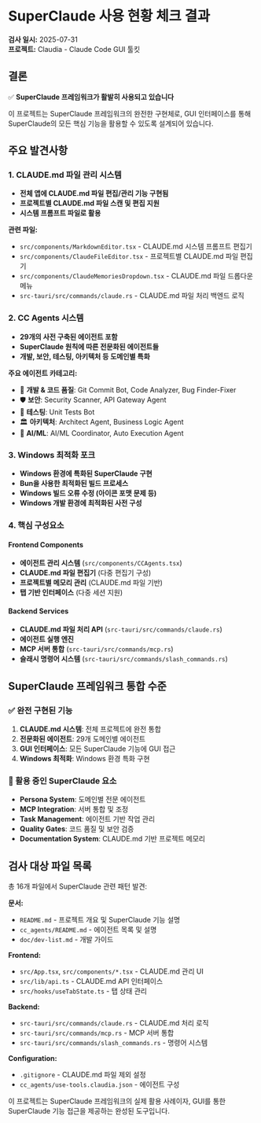 # SuperClaude 사용 현황 체크 결과

**검사 일시:** 2025-07-31  
**프로젝트:** Claudia - Claude Code GUI 툴킷

## 결론

✅ **SuperClaude 프레임워크가 활발히 사용되고 있습니다**

이 프로젝트는 SuperClaude 프레임워크의 완전한 구현체로, GUI 인터페이스를 통해 SuperClaude의 모든 핵심 기능을 활용할 수 있도록 설계되어 있습니다.

## 주요 발견사항

### 1. CLAUDE.md 파일 관리 시스템
- **전체 앱에 CLAUDE.md 파일 편집/관리 기능 구현됨**
- **프로젝트별 CLAUDE.md 파일 스캔 및 편집 지원**
- **시스템 프롬프트 파일로 활용**

**관련 파일:**
- `src/components/MarkdownEditor.tsx` - CLAUDE.md 시스템 프롬프트 편집기
- `src/components/ClaudeFileEditor.tsx` - 프로젝트별 CLAUDE.md 파일 편집기
- `src/components/ClaudeMemoriesDropdown.tsx` - CLAUDE.md 파일 드롭다운 메뉴
- `src-tauri/src/commands/claude.rs` - CLAUDE.md 파일 처리 백엔드 로직

### 2. CC Agents 시스템
- **29개의 사전 구축된 에이전트 포함**
- **SuperClaude 원칙에 따른 전문화된 에이전트들**
- **개발, 보안, 테스팅, 아키텍처 등 도메인별 특화**

**주요 에이전트 카테고리:**
- 🎯 **개발 & 코드 품질**: Git Commit Bot, Code Analyzer, Bug Finder-Fixer
- 🛡️ **보안**: Security Scanner, API Gateway Agent
- 🧪 **테스팅**: Unit Tests Bot
- 🏛️ **아키텍처**: Architect Agent, Business Logic Agent
- 🤖 **AI/ML**: AI/ML Coordinator, Auto Execution Agent

### 3. Windows 최적화 포크
- **Windows 환경에 특화된 SuperClaude 구현**
- **Bun을 사용한 최적화된 빌드 프로세스**
- **Windows 빌드 오류 수정 (아이콘 포맷 문제 등)**
- **Windows 개발 환경에 최적화된 사전 구성**

### 4. 핵심 구성요소

#### Frontend Components
- **에이전트 관리 시스템** (`src/components/CCAgents.tsx`)
- **CLAUDE.md 파일 편집기** (다중 편집기 구성)
- **프로젝트별 메모리 관리** (CLAUDE.md 파일 기반)
- **탭 기반 인터페이스** (다중 세션 지원)

#### Backend Services
- **CLAUDE.md 파일 처리 API** (`src-tauri/src/commands/claude.rs`)
- **에이전트 실행 엔진** 
- **MCP 서버 통합** (`src-tauri/src/commands/mcp.rs`)
- **슬래시 명령어 시스템** (`src-tauri/src/commands/slash_commands.rs`)

## SuperClaude 프레임워크 통합 수준

### ✅ 완전 구현된 기능
1. **CLAUDE.md 시스템**: 전체 프로젝트에 완전 통합
2. **전문화된 에이전트**: 29개 도메인별 에이전트
3. **GUI 인터페이스**: 모든 SuperClaude 기능에 GUI 접근
4. **Windows 최적화**: Windows 환경 특화 구현

### 🔧 활용 중인 SuperClaude 요소
- **Persona System**: 도메인별 전문 에이전트
- **MCP Integration**: 서버 통합 및 조정
- **Task Management**: 에이전트 기반 작업 관리
- **Quality Gates**: 코드 품질 및 보안 검증
- **Documentation System**: CLAUDE.md 기반 프로젝트 메모리

## 검사 대상 파일 목록

총 16개 파일에서 SuperClaude 관련 패턴 발견:

**문서:**
- `README.md` - 프로젝트 개요 및 SuperClaude 기능 설명
- `cc_agents/README.md` - 에이전트 목록 및 설명
- `doc/dev-list.md` - 개발 가이드

**Frontend:**
- `src/App.tsx`, `src/components/*.tsx` - CLAUDE.md 관리 UI
- `src/lib/api.ts` - CLAUDE.md API 인터페이스
- `src/hooks/useTabState.ts` - 탭 상태 관리

**Backend:**
- `src-tauri/src/commands/claude.rs` - CLAUDE.md 처리 로직  
- `src-tauri/src/commands/mcp.rs` - MCP 서버 통합
- `src-tauri/src/commands/slash_commands.rs` - 명령어 시스템

**Configuration:**
- `.gitignore` - CLAUDE.md 파일 제외 설정
- `cc_agents/use-tools.claudia.json` - 에이전트 구성

이 프로젝트는 SuperClaude 프레임워크의 실제 활용 사례이자, GUI를 통한 SuperClaude 기능 접근을 제공하는 완성된 도구입니다.
